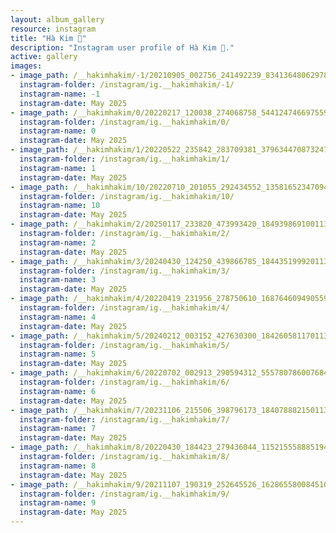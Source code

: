 ```yaml
---
layout: album_gallery
resource: instagram
title: "Hà Kim 🧸"
description: "Instagram user profile of Hà Kim 🧸."
active: gallery
images: 
- image_path: /__hakimhakim/-1/20210905_002756_241492239_834136480629786_2891625760871982240_n.jpg
  instagram-folder: /instagram/ig.__hakimhakim/-1/
  instagram-name: -1
  instagram-date: May 2025
- image_path: /__hakimhakim/0/20220217_120038_274068758_544124746697559_6684041375149932283_n.jpg
  instagram-folder: /instagram/ig.__hakimhakim/0/
  instagram-name: 0
  instagram-date: May 2025
- image_path: /__hakimhakim/1/20220522_235842_283709381_379634470873247_4991006505159383456_n.jpg
  instagram-folder: /instagram/ig.__hakimhakim/1/
  instagram-name: 1
  instagram-date: May 2025
- image_path: /__hakimhakim/10/20220710_201055_292434552_1358165234709449_5101311861873253114_n.jpg
  instagram-folder: /instagram/ig.__hakimhakim/10/
  instagram-name: 10
  instagram-date: May 2025
- image_path: /__hakimhakim/2/20250117_233820_473993420_18493986910011320_2193139013223029534_n.jpg
  instagram-folder: /instagram/ig.__hakimhakim/2/
  instagram-name: 2
  instagram-date: May 2025
- image_path: /__hakimhakim/3/20240430_124250_439866785_18443519992011320_1874062896974640440_n.jpg
  instagram-folder: /instagram/ig.__hakimhakim/3/
  instagram-name: 3
  instagram-date: May 2025
- image_path: /__hakimhakim/4/20220419_231956_278750610_1687646094905590_3347521780998027776_n.jpg
  instagram-folder: /instagram/ig.__hakimhakim/4/
  instagram-name: 4
  instagram-date: May 2025
- image_path: /__hakimhakim/5/20240212_003152_427630300_18426058117011320_5726675998470206079_n.jpg
  instagram-folder: /instagram/ig.__hakimhakim/5/
  instagram-name: 5
  instagram-date: May 2025
- image_path: /__hakimhakim/6/20220702_002913_290594312_555780786007684_3269870104008758718_n.jpg
  instagram-folder: /instagram/ig.__hakimhakim/6/
  instagram-name: 6
  instagram-date: May 2025
- image_path: /__hakimhakim/7/20231106_215506_398796173_18407888215011320_618111648011285149_n.jpg
  instagram-folder: /instagram/ig.__hakimhakim/7/
  instagram-name: 7
  instagram-date: May 2025
- image_path: /__hakimhakim/8/20220430_184423_279436044_1152155588851947_2993862703648874543_n.jpg
  instagram-folder: /instagram/ig.__hakimhakim/8/
  instagram-name: 8
  instagram-date: May 2025
- image_path: /__hakimhakim/9/20211107_190319_252645526_1628655800845102_3490548635367047312_n.jpg
  instagram-folder: /instagram/ig.__hakimhakim/9/
  instagram-name: 9
  instagram-date: May 2025
---
```


